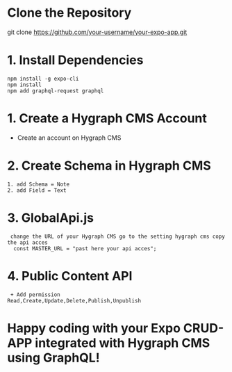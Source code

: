 # Clone the Repository
git clone https://github.com/your-username/your-expo-app.git


# 1. Install Dependencies
    npm install -g expo-cli
    npm install
    npm add graphql-request graphql

# 1. Create a Hygraph CMS Account
 - Create an account on Hygraph CMS



# 2. Create Schema in Hygraph CMS
    1. add Schema = Note 
    2. add Field = Text 

# 3. GlobalApi.js
     change the URL of your Hygraph CMS go to the setting hygraph cms copy the api acces
      const MASTER_URL = "past here your api acces";

# 4. Public Content API
     + Add permission
    Read,Create,Update,Delete,Publish,Unpublish

# Happy coding with your Expo CRUD-APP integrated with Hygraph CMS using GraphQL!

  
